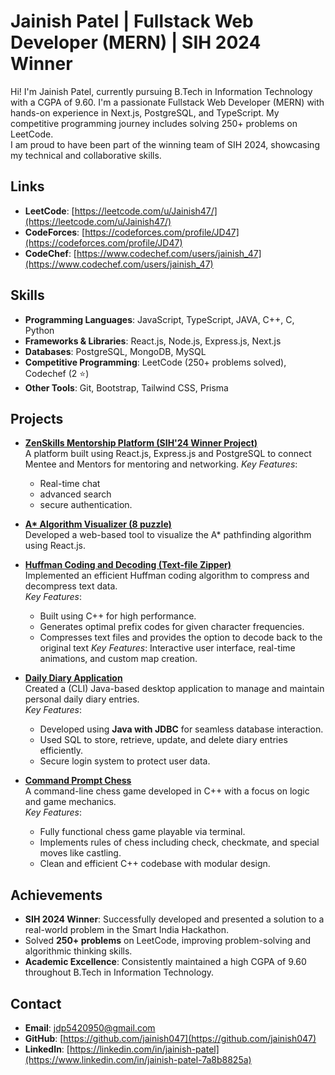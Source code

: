 # Jainish Patel | Fullstack Web Developer (MERN) | SIH 2024 Winner
Hi! I'm Jainish Patel, currently pursuing B.Tech in Information Technology with a CGPA of 9.60. 
I'm a passionate Fullstack Web Developer (MERN) with hands-on experience in Next.js, PostgreSQL, and TypeScript. 
My competitive programming journey includes solving 250+ problems on LeetCode.  
I am proud to have been part of the winning team of SIH 2024, showcasing my technical and collaborative skills.

## Links
- **LeetCode**: [https://leetcode.com/u/Jainish47/](https://leetcode.com/u/Jainish47/)
- **CodeForces**: [https://codeforces.com/profile/JD47](https://codeforces.com/profile/JD47)
- **CodeChef**: [https://www.codechef.com/users/jainish_47](https://www.codechef.com/users/jainish_47)

## Skills
- **Programming Languages**: JavaScript, TypeScript, JAVA, C++, C, Python
- **Frameworks & Libraries**: React.js, Node.js, Express.js, Next.js
- **Databases**: PostgreSQL, MongoDB, MySQL
- **Competitive Programming**: LeetCode (250+ problems solved), Codechef (2 ⭐)
- **Other Tools**: Git, Bootstrap, Tailwind CSS, Prisma
## Projects
- **[ZenSkills Mentorship Platform (SIH'24 Winner Project)](https://github.com/vachakb/ZenSkills.git)**  
  A platform built using React.js, Express.js and PostgreSQL to connect Mentee and Mentors for mentoring and networking.
  *Key Features*:
     - Real-time chat
     - advanced search
     - secure authentication.

- **[A* Algorithm Visualizer (8 puzzle)](https://github.com/jainish047/Puzzle-Solver.git)**  
  Developed a web-based tool to visualize the A* pathfinding algorithm using React.js.
- **[Huffman Coding and Decoding (Text-file Zipper)](https://github.com/jainish047/Textfile-Zipper.git)**  
  Implemented an efficient Huffman coding algorithm to compress and decompress text data.  
  *Key Features*:  
    - Built using C++ for high performance.  
    - Generates optimal prefix codes for given character frequencies.  
    - Compresses text files and provides the option to decode back to the original text
  *Key Features*: Interactive user interface, real-time animations, and custom map creation.
- **[Daily Diary Application](https://github.com/jainish047/Daily-Diary.git)**  
  Created a (CLI) Java-based desktop application to manage and maintain personal daily diary entries.  
  *Key Features*:  
    - Developed using **Java with JDBC** for seamless database interaction.  
    - Used SQL to store, retrieve, update, and delete diary entries efficiently.  
    - Secure login system to protect user data.
- **[Command Prompt Chess](https://github.com/jainish047/Chess-Command-prompt-.git)**  
  A command-line chess game developed in C++ with a focus on logic and game mechanics.  
  *Key Features*:  
    - Fully functional chess game playable via terminal.  
    - Implements rules of chess including check, checkmate, and special moves like castling.  
    - Clean and efficient C++ codebase with modular design.


## Achievements
- **SIH 2024 Winner**: Successfully developed and presented a solution to a real-world problem in the Smart India Hackathon.  
- Solved **250+ problems** on LeetCode, improving problem-solving and algorithmic thinking skills.
- **Academic Excellence**: Consistently maintained a high CGPA of 9.60 throughout B.Tech in Information Technology.

## Contact
- **Email**:  jdp5420950@gmail.com 
- **GitHub**: [https://github.com/jainish047](https://github.com/jainish047)  
- **LinkedIn**: [https://linkedin.com/in/jainish-patel](https://www.linkedin.com/in/jainish-patel-7a8b8825a)
